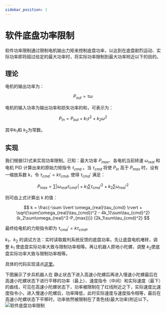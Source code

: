 ```yaml
---
sidebar_position: 1
---
```


# 软件底盘功率限制

软件功率限制通过限制电机输出力矩来控制底盘功率，以达到在底盘剧烈运动、实际功率即将超过给定的最大功率时，将实际功率限制到最大功率附近以下的目的。

## 理论

电机的输出功率为：

$$
P_{out} = \tau \omega\tag{1}
$$

电机的输入功率为输出功率和损失功率的和，可表示为：

$$
P_{in} = P_{out} + k_1 \tau^2 + k_2 \omega^2\tag{2}
$$

其中$k_1$和 $k_2$为常数。

## 实现

我们根据(2)式来实现功率限制。已知：最大功率 $P_{max}$、各电机当前转速 $\omega_{real}$ 和电机 PID 计算出来的原始力矩指令 $\tau_{cmd}$ 。当 $\tau_{cmd}$ 将使 $P_{in}$ 高于 $P_{max}$ 时，设有一缩放系数 k，令 $\tau_{cmd}' = k\tau_{cmd}$, 使得 $\tau_{cmd}'$ 满足：

$$
P_{max} = \sum \lvert \omega_{real}\tau_{cmd'} \rvert + k_1\sum\tau_{cmd}'^2 + k_2\sum\omega_{real}'^2
$$

则可由上式计算出 k 的值：

$$
k = \frac{-\sum \lvert \omega_{real}\tau_{cmd} \rvert + \sqrt{\sum(\omega_{real}\tau_{cmd})^2 - 4k_1(\sum\tau_{cmd}^2)(k_2\sum\omega_{real}^2-P_{max})}} {2k_1\sum\tau_{cmd}^2}
$$

最终给电机的力矩指令即为 $\tau_{cmd}' = k\tau_{cmd}$。

$k_1$、$k_2$ 的调试方法：实时读取裁判系统反馈的底盘功率。先让底盘电机堵转，调整 $k_1$ 使底盘实际功率大致与限制功率相等。再让机器人原地小陀螺，调整 $k_2$使底盘实际功率大致与限制功率相等。

具体的代码实现请点[这里](https://github.com/rm-controls/rm_controllers/blob/e6774fee52cd831f169ba35a598111b62e54c149/rm_chassis_controllers/src/chassis_base.cpp#L334-L359)。

下图展示了步兵机器人在 静止状态下进入高速小陀螺后再进入慢速小陀螺最后在高速小陀螺状态下进行平移的功率（最上）、速度指令（中间）和实际速度（最下）的曲线，可见在高速小陀螺状态下，功率被限制在了红线附近之下，实际速度比速度指令小，进入慢速小陀螺后，功率降低，此时实际速度与速度指令相等，最后在高速小陀螺状态下平移时，功率依然被限制在了青色线(最大功率)附近以下。
![软件底盘功率限制](/img/digging_deeper/software_power_limit.png)
